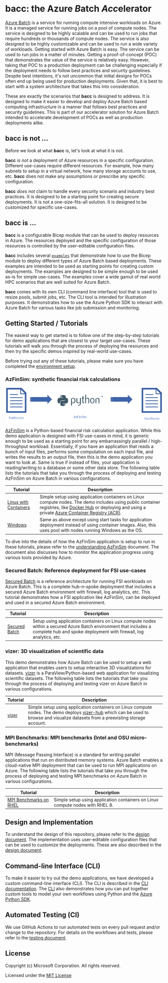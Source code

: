 # bacc: the Azure *B*atch *Acc*elerator

[Azure Batch](https://learn.microsoft.com/en-us/azure/batch/batch-technical-overview)
is a service for running compute intensive workloads on Azure. It is a managed service for running
jobs on a pool of compute nodes. The service is designed to be highly scalable and can be used to run jobs that
require hundreds or thousands of compute nodes. The service is also designed to be highly customizable and can be
used to run a wide variety of workloads. Getting started with Azure Batch is easy. The service can be used to run jobs
in a matter of minutes. Getting a proof-of-concept (POC) that demonstrates the value of the service is relatively easy.
However, taking that POC to a production deployment can be challenging especially if the deployment needs to follow
best practices and security guidelines.
Despite best intentions, it's not uncommon that initial designs for POCs often end up being used for production deployments.
Given that, it is best to start with a system architecture that takes this into consideration.

These are exactly the scenarios that  **bacc** is designed to address. It is designed to make it easier to develop and
deploy Azure Batch based computing infrastructure in a manner that follows best practices and security guidelines.
This is part of our accelerator solution for Azure Batch intended to accelerate development of POCs as well as
production deployments alike.

## bacc is not ...

Before we look at what **bacc** is, let's look at what it is not.

**bacc** *is not* a deployment of Azure resources in a specific configuration. Different use-cases require different
resources. For example, how many subnets to setup in a virtual network, how many storage accounts to use, etc.
**bacc** does not make any assumptions or prescribe any specific configuration.

**bacc** *does not* claim to handle every security scenario and industry best practices.
It is designed to be a starting point for creating secure deployments. It is not a one-size-fits-all solution.
It is designed to be customized for specific use-cases.

## bacc is ...

**bacc** is a configurable Bicep module that can be used to deploy resources in Azure. The resources
deployed and the specific configuration of those resources is controlled by the user-editable configuration files.

**bacc** includes several [`examples`] that demonstrate how to use the Bicep module to deploy different types of
Azure Batch based deployments. These examples are intended to be used as starting points for creating custom
deployments. The examples are designed to be simple enough to be used as-is for simple use-cases. The examples
cover a wide gamut of real world HPC scenarios that are well suited for Azure Batch.

**bacc** comes with its own CLI (command line interface) tool that is used to resize pools, submit jobs, etc. The CLI
tool is intended for illustration purposes. It demonstrates how to use the Azure Python SDK to interact with Azure Batch
for various tasks like job submission and monitoring.

## Getting Started / Tutorials

The easiest way to get started is to follow one of the step-by-step tutorials for demo applications
that are closest to your target use-cases. These tutorials will walk you through the process of deploying the resources
and then try the specific demos inspired by real-world use-cases.

Before trying out any of these tutorials, please make sure you have completed the
[environment setup](./tutorials/environment-setup.md).

### __AzFinSim__: synthetic financial risk calculations

![AzFinSim](./images/azfinsim-overview.png)

[AzFinSim](https://github.com/utkarshayachit/azfinsim) is a Python-based financial risk calculation application. While
this demo application is designed with FSI use-cases in mind, it is generic enough to be used as a starting point for
any embarrassingly parallel / high-throughput workload. Essentially, if you have an application that reads a bunch of
input files, performs some computation on each input file, and writes the results to an output file, then this is the demo
application you want to look at. Same is true if instead of files, your application is reading/writing to a database or
some other data store. The following table lists the tutorials that take you through the process of deploying
and testing AzFinSim on Azure Batch in various configurations.

| Tutorial | Description |
| -------- | ----------- |
| [Linux with Containers](./tutorials/azfinsim-linux.md) | Simple setup using application containers on Linux compute nodes. The demo includes using public container registries, like [Docker Hub](https://hub.docker.com) or deploying and using a private [Azure Container Registry (ACR)](https://azure.microsoft.com/en-us/products/container-registry). |
| [Windows](./tutorials/azfinsim-windows.md) | Same as above except using start tasks for application deployment instead of using container images. Also, this uses pool with nodes running Windows as the OS.|

To dive into the details of how the AzFinSim application is setup to run in these tutorials, please refer to the
[understanding AzFinSim](./understanding-azfinsim.md) document. The document also discusses how to monitor the application
progress using various tools provided by Azure.

### Secured Batch: Reference deployment for FSI use-cases

[Secured Batch](./tutorials/azfinsim-in-secured-batch.md) is a reference architecture for running FSI workloads on Azure Batch.
This is a complete hub-n-spoke deployment that includes a secured Azure Batch environment with firewall, log analytics, etc.
This tutorial demonstrates how a FSI application like AzFinSim, can be deployed and used in a secured Azure Batch environment.

| Tutorial | Description |
| -------- | ----------- |
| [Secured Batch](./tutorials/azfinsim-in-secured-batch.md) | Setup using application containers on Linux compute nodes within a secured Azure Batch environment that includes a complete hub and spoke deployment with firewall, log analytics, etc. |

### vizer: 3D visualization of scientific data

This demo demonstrates how Azure Batch can be used to setup a web application that enables users to setup
interactive 3D visualizations for datasets. [vizer](https://github.com/utkarshayachit/vizer) is a ParaView/Python-based
web application for visualizing scientific datasets.
The following table lists the tutorials that take you through the process of deploying and testing vizer on Azure Batch
in various configurations.

| Tutorial | Description |
| -------- | ----------- |
| [vizer](./tutorials/vizer.md) | Simple setup using application containers on Linux compute nodes. The demo deploys [vizer-hub](https://github.com/utkarshayachit/vizer-hub) which can be used to browse and visualize datasets from a preexisting storage account.

### MPI Benchmarks: MPI benchmarks (Intel and OSU micro-benchmarks)

MPI (Message Passing Interface) is a standard for writing parallel applications that run on distributed memory systems.
Azure Batch enables a cloud-native MPI deployment that can be used to run MPI applications on Azure. The following table
lists the tutorials that take you through the process of deploying and testing MPI benchmarks on Azure Batch in various
configurations.

| Tutorial | Description |
| -------- | ----------- |
| [MPI Benchmarks on RHEL](./tutorials/mpi-benchmarks-rhel.md) | Simple setup using application containers on Linux compute nodes with RHEL 8. |


## Design and Implementation

To understand the design of this repository, please refer to the [design document](./design.md). The implementation
uses user-editable configuration files that can be used to customize the deployments. These are also described in the
[design document](./design.md#configuration-files).

## Command-line Interface (CLI)

To make it easier to try out the demo applications, we have developed a custom command-line interface (CLI). The CLI
is described in the [CLI documentation](./cli.md). The [CLI][cli] also demonstrates how you can put together custom tools
to model your own workflows using Python and the [Azure Python SDK](https://learn.microsoft.com/en-us/azure/developer/python/?view=azure-python).

## Automated Testing (CI)

We use GitHub Actions to run automated tests on every pull request and/or change to the repository. For details on the
workflows and tests, please refer to the [testing document](./testing.md).

## License

Copyright (c) Microsoft Corporation. All rights reserved.

Licensed under the [MIT License](./LICENSE)

[cli]: https://github.com/Azure/bacc/tree/main/cli
[`examples`]: https://github.com/Azure/bacc/tree/main/examples
